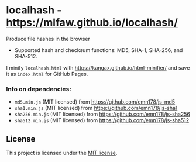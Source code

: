 # localhash - https://mlfaw.github.io/localhash/
Produce file hashes in the browser
- Supported hash and checksum functions: MD5, SHA-1, SHA-256, and SHA-512.

I minify `localhash.html` with https://kangax.github.io/html-minifier/ and save it as `index.html` for GitHub Pages.

### Info on dependencies:
- `md5.min.js` (MIT licensed) from https://github.com/emn178/js-md5
- `sha1.min.js` (MIT licensed) from https://github.com/emn178/js-sha1
- `sha256.min.js` (MIT licensed) from https://github.com/emn178/js-sha256
- `sha512.min.js` (MIT licensed) from https://github.com/emn178/js-sha512

## License
This project is licensed under the [MIT license](https://opensource.org/licenses/MIT).

